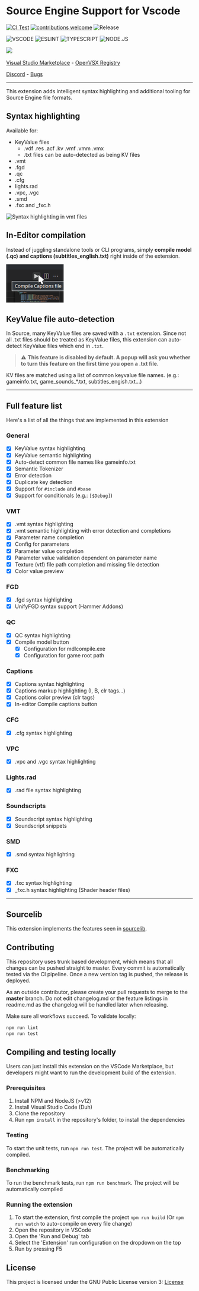 
# Source Engine Support for Vscode

[![CI Test](https://github.com/StefanH-AT/Source-Engine-VSCode-Extension/actions/workflows/test.yml/badge.svg)](https://github.com/StefanH-AT/Source-Engine-VSCode-Extension/actions/workflows/test.yml)
[![contributions welcome](https://img.shields.io/badge/contributions-welcome-brightgreen.svg?style=flat)](https://github.com/dwyl/esta/issues)
![Release](https://img.shields.io/github/release/StefanH-AT/Source-Engine-VSCode-Extension.svg)

![VSCODE](https://img.shields.io/badge/Visual_Studio_Code-0078D4?style=&logo=visual%20studio%20code&logoColor=white)
![ESLINT](https://img.shields.io/badge/eslint-3A33D1?style=flat&logo=eslint&logoColor=white)
![TYPESCRIPT](https://img.shields.io/badge/TypeScript-007ACC?style=flat&logo=typescript&logoColor=white)
![NODE.JS](https://img.shields.io/badge/Node.js-43853D?style=flat&logo=node.js&logoColor=white)

<a href="https://github.com/StefanH-AT/Source-Engine-VSCode-Extension/graphs/contributors">
<img src="https://contrib.rocks/image?repo=StefanH-AT/Source-Engine-VSCode-Extension" height="24"/>
</a>

[Visual Studio Marketplace](https://marketplace.visualstudio.com/items?itemName=stefan-h-at.source-engine-support) -
[OpenVSX Registry](https://open-vsx.org/extension/stefan-h-at/source-engine-support)

[Discord](https://discord.gg/BDDxkNwXWw) - 
[Bugs](https://github.com/StefanH-AT/Source-Engine-VSCode-Extension)

---

This extension adds intelligent syntax highlighting and additional tooling for Source Engine file formats.

## **Syntax highlighting**

Available for:

- KeyValue files 
  - .vdf .res .acf .kv .vmf .vmm .vmx
  - .txt files can be auto-detected as being KV files
- .vmt
- .fgd
- .qc
- .cfg
- lights.rad
- .vpc, .vgc
- .smd
- .fxc and _fxc.h

![Syntax highlighting in vmt files](vmt-highlighting.jpg)

## **In-Editor compilation**

Instead of juggling standalone tools or CLI programs, simply **compile model (.qc) and captions (subtitles_english.txt)** right inside of the extension.

![Compile button](compile_button.png)

## **KeyValue file auto-detection**

In Source, many KeyValue files are saved with a `.txt` extension. Since not all .txt files should be treated as KeyValue files, this extension can auto-detect KeyValue files which end in `.txt`. 

> ⚠️ **This feature is disabled by default. A popup will ask you whether to turn this feature on the first time you open a .txt file.**

KV files are matched using a list of common keyvalue file names. (e.g.: gameinfo.txt, game_sounds_*.txt, subtitles_engish.txt...)

---

## Full feature list

Here's a list of all the things that are implemented in this extension

### General
- [x] KeyValue syntax highlighting
- [x] KeyValue semantic highlighting
- [x] Auto-detect common file names like gameinfo.txt
- [x] Semantic Tokenizer
- [x] Error detection
- [x] Duplicate key detection
- [x] Support for `#include` and `#base`
- [x] Support for conditionals (e.g.: `[$Debug]`)

### VMT
- [x] .vmt syntax highlighting
- [x] .vmt semantic highlighting with error detection and completions
- [x] Parameter name completion
- [x] Config for parameters
- [x] Parameter value completion
- [x] Parameter value validation dependent on parameter name
- [x] Texture (vtf) file path completion and missing file detection
- [x] Color value preview

### FGD
- [x] .fgd syntax highlighting
- [x] UnifyFGD syntax support (Hammer Addons)

### QC
- [x] QC syntax highlighting
- [x] Compile model button
  - [x] Configuration for mdlcompile.exe
  - [x] Configuration for game root path

### Captions
- [x] Captions syntax highlighting
- [x] Captions markup highlighting (I, B, clr tags...)
- [x] Captions color preview (clr tags)
- [x] In-editor Compile captions button

### CFG
- [x] .cfg syntax highlighting

### VPC
- [x] .vpc and .vgc syntax highlighting

### Lights.rad
- [x] .rad file syntax highlighting

### Soundscripts
- [x] Soundscript syntax highlighting
- [x] Soundscript snippets

### SMD
- [x] .smd syntax highlighting

### FXC
- [x] .fxc syntax highlighting
- [x] _fxc.h syntax highlighting (Shader header files)

---

## Sourcelib
This extension implements the features seen in [sourcelib](https://github.com/source-lib/sourcelib). 

## Contributing
This repository uses trunk based development, which means that all changes can be pushed straight to master. Every commit is automatically tested via the CI pipeline. Once a new version tag is pushed, the release is deployed. 

As an outside contributor, please create your pull requests to merge to the **master** branch. Do not edit changelog.md or the feature listings in readme.md as the changelog will be handled later when releasing.

Make sure all workflows succeed. To validate locally:
```
npm run lint
npm run test
```

## Compiling and testing locally
Users can just install this extension on the VSCode Marketplace, but developers might want to run the development build of the extension.

### Prerequisites
1) Install NPM and NodeJS (>v12)
2) Install Visual Studio Code (Duh)
3) Clone the repository
4) Run `npm install` in the repository's folder, to install the dependencies

### Testing
To start the unit tests, run `npm run test`. The project will be automatically compiled.

### Benchmarking
To run the benchmark tests, run `npm run benchmark`. The project will be automatically compiled

### Running the extension
1) To start the extension, first compile the project `npm run build` (Or `npm run watch` to auto-compile on every file change)
2) Open the repository in VSCode
3) Open the 'Run and Debug' tab
4) Select the 'Extension' run configuration on the dropdown on the top
5) Run by pressing F5

## License
This project is licensed under the GNU Public License version 3: [License](LICENSE)
